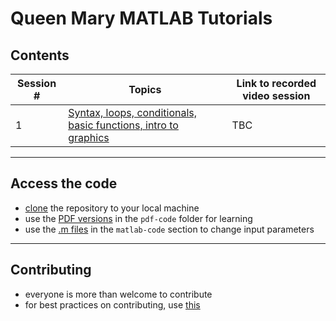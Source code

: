 # Queen Mary MATLAB Tutorials

## Contents

| Session # | Topics  | Link to recorded video session | 
| ------------- | ------------- | ------------- | 
| 1 | [Syntax, loops, conditionals, basic functions, intro to graphics](https://github.com/mughees-asif/matlab-qmul/tree/master/session1-basics) | TBC | 

------------------------------------------------

## Access the code

* [clone](https://docs.github.com/en/free-pro-team@latest/github/creating-cloning-and-archiving-repositories/cloning-a-repository#cloning-a-repository-to-github-desktop) the repository to your local machine
* use the [PDF versions](https://github.com/mughees-asif/matlab-qmul/tree/master/session1-basics/pdf-code) in the `pdf-code` folder for learning
* use the [.m files](https://github.com/mughees-asif/matlab-qmul/tree/master/session1-basics/matlab-code) in the `matlab-code` section to change input parameters

------------------------------------------------

## Contributing

* everyone is more than welcome to contribute 
* for best practices on contributing, use [this](https://gist.github.com/MarcDiethelm/7303312)
